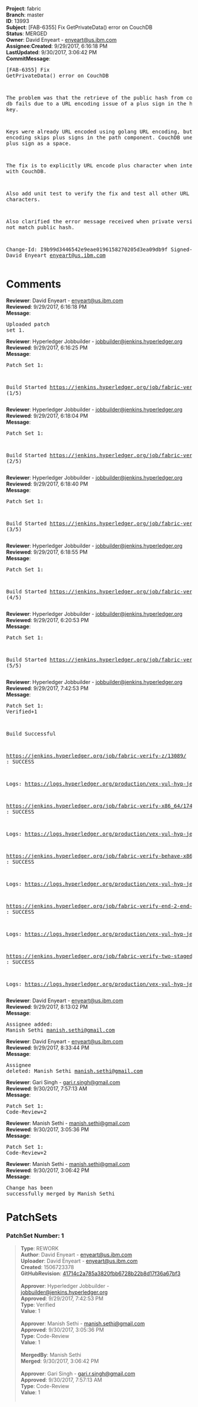<strong>Project</strong>: fabric</br><strong>Branch</strong>: master<br><strong>ID</strong>: 13993<br><strong>Subject</strong>: [FAB-6355] Fix GetPrivateData() error on CouchDB<br><strong>Status</strong>: MERGED<br><strong>Owner</strong>: David Enyeart - enyeart@us.ibm.com<br><strong>Assignee</strong>:<strong>Created</strong>: 9/29/2017, 6:16:18 PM<br><strong>LastUpdated</strong>: 9/30/2017, 3:06:42 PM<br><strong>CommitMessage</strong>:<br><pre>[FAB-6355] Fix GetPrivateData() error on CouchDB

The problem was that the retrieve of the public
hash from couch state db fails due to a URL
encoding issue of a plus sign in the hashed key.

Keys were already URL encoded using golang URL
encoding, but the encoding skips plus signs in
the path component.  CouchDB unencodes the plus
sign as a space.

The fix is to explicitly URL encode plus character
when interacting with CouchDB.

Also add unit test to verify the fix and test
all other URL special characters.

Also clarified the error message received when
private version does not match public hash.

Change-Id: I9b99d3446542e9eae0196158270205d3ea09db9f
Signed-off-by: David Enyeart <enyeart@us.ibm.com>
</pre><h1>Comments</h1><strong>Reviewer</strong>: David Enyeart - enyeart@us.ibm.com<br><strong>Reviewed</strong>: 9/29/2017, 6:16:18 PM<br><strong>Message</strong>: <pre>Uploaded patch set 1.</pre><strong>Reviewer</strong>: Hyperledger Jobbuilder - jobbuilder@jenkins.hyperledger.org<br><strong>Reviewed</strong>: 9/29/2017, 6:16:25 PM<br><strong>Message</strong>: <pre>Patch Set 1:

Build Started https://jenkins.hyperledger.org/job/fabric-verify-z/13089/ (1/5)</pre><strong>Reviewer</strong>: Hyperledger Jobbuilder - jobbuilder@jenkins.hyperledger.org<br><strong>Reviewed</strong>: 9/29/2017, 6:18:04 PM<br><strong>Message</strong>: <pre>Patch Set 1:

Build Started https://jenkins.hyperledger.org/job/fabric-verify-x86_64/17422/ (2/5)</pre><strong>Reviewer</strong>: Hyperledger Jobbuilder - jobbuilder@jenkins.hyperledger.org<br><strong>Reviewed</strong>: 9/29/2017, 6:18:40 PM<br><strong>Message</strong>: <pre>Patch Set 1:

Build Started https://jenkins.hyperledger.org/job/fabric-verify-behave-x86_64/11427/ (3/5)</pre><strong>Reviewer</strong>: Hyperledger Jobbuilder - jobbuilder@jenkins.hyperledger.org<br><strong>Reviewed</strong>: 9/29/2017, 6:18:55 PM<br><strong>Message</strong>: <pre>Patch Set 1:

Build Started https://jenkins.hyperledger.org/job/fabric-verify-end-2-end-x86_64/8996/ (4/5)</pre><strong>Reviewer</strong>: Hyperledger Jobbuilder - jobbuilder@jenkins.hyperledger.org<br><strong>Reviewed</strong>: 9/29/2017, 6:20:53 PM<br><strong>Message</strong>: <pre>Patch Set 1:

Build Started https://jenkins.hyperledger.org/job/fabric-verify-two-staged-ci-check-x86_64/188/ (5/5)</pre><strong>Reviewer</strong>: Hyperledger Jobbuilder - jobbuilder@jenkins.hyperledger.org<br><strong>Reviewed</strong>: 9/29/2017, 7:42:53 PM<br><strong>Message</strong>: <pre>Patch Set 1: Verified+1

Build Successful 

https://jenkins.hyperledger.org/job/fabric-verify-z/13089/ : SUCCESS

Logs: https://logs.hyperledger.org/production/vex-yul-hyp-jenkins-1/fabric-verify-z/13089

https://jenkins.hyperledger.org/job/fabric-verify-x86_64/17422/ : SUCCESS

Logs: https://logs.hyperledger.org/production/vex-yul-hyp-jenkins-1/fabric-verify-x86_64/17422

https://jenkins.hyperledger.org/job/fabric-verify-behave-x86_64/11427/ : SUCCESS

Logs: https://logs.hyperledger.org/production/vex-yul-hyp-jenkins-1/fabric-verify-behave-x86_64/11427

https://jenkins.hyperledger.org/job/fabric-verify-end-2-end-x86_64/8996/ : SUCCESS

Logs: https://logs.hyperledger.org/production/vex-yul-hyp-jenkins-1/fabric-verify-end-2-end-x86_64/8996

https://jenkins.hyperledger.org/job/fabric-verify-two-staged-ci-check-x86_64/188/ : SUCCESS

Logs: https://logs.hyperledger.org/production/vex-yul-hyp-jenkins-1/fabric-verify-two-staged-ci-check-x86_64/188</pre><strong>Reviewer</strong>: David Enyeart - enyeart@us.ibm.com<br><strong>Reviewed</strong>: 9/29/2017, 8:13:02 PM<br><strong>Message</strong>: <pre>Assignee added: Manish Sethi <manish.sethi@gmail.com></pre><strong>Reviewer</strong>: David Enyeart - enyeart@us.ibm.com<br><strong>Reviewed</strong>: 9/29/2017, 8:33:44 PM<br><strong>Message</strong>: <pre>Assignee deleted: Manish Sethi <manish.sethi@gmail.com></pre><strong>Reviewer</strong>: Gari Singh - gari.r.singh@gmail.com<br><strong>Reviewed</strong>: 9/30/2017, 7:57:13 AM<br><strong>Message</strong>: <pre>Patch Set 1: Code-Review+2</pre><strong>Reviewer</strong>: Manish Sethi - manish.sethi@gmail.com<br><strong>Reviewed</strong>: 9/30/2017, 3:05:36 PM<br><strong>Message</strong>: <pre>Patch Set 1: Code-Review+2</pre><strong>Reviewer</strong>: Manish Sethi - manish.sethi@gmail.com<br><strong>Reviewed</strong>: 9/30/2017, 3:06:42 PM<br><strong>Message</strong>: <pre>Change has been successfully merged by Manish Sethi</pre><h1>PatchSets</h1><h3>PatchSet Number: 1</h3><blockquote><strong>Type</strong>: REWORK<br><strong>Author</strong>: David Enyeart - enyeart@us.ibm.com<br><strong>Uploader</strong>: David Enyeart - enyeart@us.ibm.com<br><strong>Created</strong>: 1506723378<br><strong>GitHubRevision</strong>: [41714c2a785a3820fbb6728b22b8d17f36a67bf3](https://github.com/hyperledger/fabric/commit/41714c2a785a3820fbb6728b22b8d17f36a67bf3)<br><br><strong>Approver</strong>: Hyperledger Jobbuilder - jobbuilder@jenkins.hyperledger.org<br><strong>Approved</strong>: 9/29/2017, 7:42:53 PM<br><strong>Type</strong>: Verified<br><strong>Value</strong>: 1<br><br><strong>Approver</strong>: Manish Sethi - manish.sethi@gmail.com<br><strong>Approved</strong>: 9/30/2017, 3:05:36 PM<br><strong>Type</strong>: Code-Review<br><strong>Value</strong>: 1<br><br><strong>MergedBy</strong>: Manish Sethi<br><strong>Merged</strong>: 9/30/2017, 3:06:42 PM<br><br><strong>Approver</strong>: Gari Singh - gari.r.singh@gmail.com<br><strong>Approved</strong>: 9/30/2017, 7:57:13 AM<br><strong>Type</strong>: Code-Review<br><strong>Value</strong>: 1<br><br></blockquote>